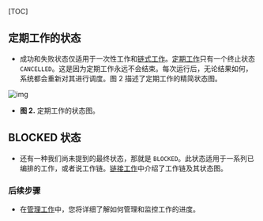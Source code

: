 [TOC]

## 定期工作的状态

* 成功和失败状态仅适用于一次性工作和[链式工作](https://developer.android.google.cn/topic/libraries/architecture/workmanager/how-to/chain-work)。[定期工作](https://developer.android.google.cn/topic/libraries/architecture/workmanager/how-to/define-work#schedule_periodic_work)只有一个终止状态 `CANCELLED`。这是因为定期工作永远不会结束。每次运行后，无论结果如何，系统都会重新对其进行调度。图 2 描述了定期工作的精简状态图。

![img](https://developer.android.google.cn/images/topic/libraries/architecture/workmanager/how-to/periodic-work-states.png)

* **图 2.** 定期工作的状态图。

## BLOCKED 状态

* 还有一种我们尚未提到的最终状态，那就是 `BLOCKED`。此状态适用于一系列已编排的工作，或者说工作链。[链接工作](https://developer.android.google.cn/topic/libraries/architecture/workmanager/how-to/chain-work)中介绍了工作链及其状态图。

### 后续步骤

* 在[管理工作](https://developer.android.google.cn/topic/libraries/architecture/workmanager/how-to/managing-work)中，您将详细了解如何管理和监控工作的进度。
